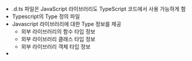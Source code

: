 
- .d.ts 파일은 JavaScript 라이브러리도 TypeScript 코드에서 사용 가능하게 함
- Typescript의 Type 정의 파일
- Javascript 라이브러리에 대한 Type 정보를 제공
	- 외부 라이브러리의 함수 타입 정보
	- 외부 라이브러리 클래스 타입 정보
	- 외부 라이브러리 객체 타입 정보
- 
